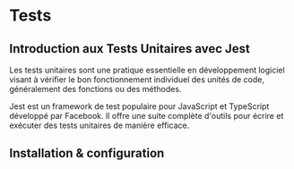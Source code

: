 # Tests

## Introduction aux Tests Unitaires avec Jest

Les tests unitaires sont une pratique essentielle en développement logiciel visant à vérifier le bon fonctionnement individuel des unités de code, généralement des fonctions ou des méthodes. 

Jest est un framework de test populaire pour JavaScript et TypeScript développé par Facebook. Il offre une suite complète d'outils pour écrire et exécuter des tests unitaires de manière efficace.

## Installation & configuration

